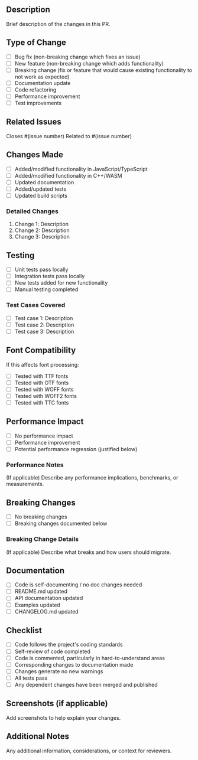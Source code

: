 ## Description
Brief description of the changes in this PR.

## Type of Change
- [ ] Bug fix (non-breaking change which fixes an issue)
- [ ] New feature (non-breaking change which adds functionality)
- [ ] Breaking change (fix or feature that would cause existing functionality to not work as expected)
- [ ] Documentation update
- [ ] Code refactoring
- [ ] Performance improvement
- [ ] Test improvements

## Related Issues
Closes #(issue number)
Related to #(issue number)

## Changes Made
- [ ] Added/modified functionality in JavaScript/TypeScript
- [ ] Added/modified functionality in C++/WASM
- [ ] Updated documentation
- [ ] Added/updated tests
- [ ] Updated build scripts

### Detailed Changes
1. Change 1: Description
2. Change 2: Description
3. Change 3: Description

## Testing
- [ ] Unit tests pass locally
- [ ] Integration tests pass locally
- [ ] New tests added for new functionality
- [ ] Manual testing completed

### Test Cases Covered
- [ ] Test case 1: Description
- [ ] Test case 2: Description
- [ ] Test case 3: Description

## Font Compatibility
If this affects font processing:
- [ ] Tested with TTF fonts
- [ ] Tested with OTF fonts
- [ ] Tested with WOFF fonts
- [ ] Tested with WOFF2 fonts
- [ ] Tested with TTC fonts

## Performance Impact
- [ ] No performance impact
- [ ] Performance improvement
- [ ] Potential performance regression (justified below)

### Performance Notes
(If applicable) Describe any performance implications, benchmarks, or measurements.

## Breaking Changes
- [ ] No breaking changes
- [ ] Breaking changes documented below

### Breaking Change Details
(If applicable) Describe what breaks and how users should migrate.

## Documentation
- [ ] Code is self-documenting / no doc changes needed
- [ ] README.md updated
- [ ] API documentation updated
- [ ] Examples updated
- [ ] CHANGELOG.md updated

## Checklist
- [ ] Code follows the project's coding standards
- [ ] Self-review of code completed
- [ ] Code is commented, particularly in hard-to-understand areas
- [ ] Corresponding changes to documentation made
- [ ] Changes generate no new warnings
- [ ] All tests pass
- [ ] Any dependent changes have been merged and published

## Screenshots (if applicable)
Add screenshots to help explain your changes.

## Additional Notes
Any additional information, considerations, or context for reviewers.
